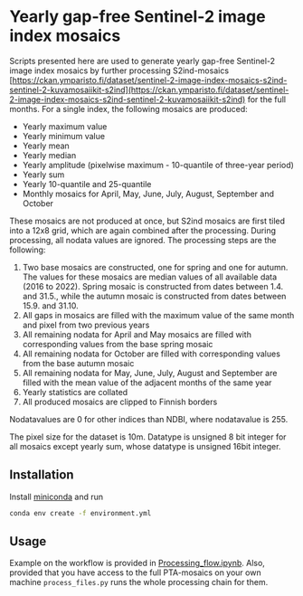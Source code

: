 Yearly gap-free Sentinel-2 image index mosaics
================

Scripts presented here are used to generate yearly gap-free Sentinel-2 image index mosaics by further processing S2ind-mosaics [https://ckan.ymparisto.fi/dataset/sentinel-2-image-index-mosaics-s2ind-sentinel-2-kuvamosaiikit-s2ind](https://ckan.ymparisto.fi/dataset/sentinel-2-image-index-mosaics-s2ind-sentinel-2-kuvamosaiikit-s2ind) for the full months. For a single index, the following mosaics are produced:

- Yearly maximum value
- Yearly minimum value
- Yearly mean
- Yearly median
- Yearly amplitude (pixelwise maximum - 10-quantile of three-year period)
- Yearly sum
- Yearly 10-quantile and 25-quantile
- Monthly mosaics for April, May, June, July, August, September and
  October

These mosaics are not produced at once, but S2ind mosaics are first tiled into a 12x8 grid, which are again combined after the processing. During processing, all nodata values are ignored. The processing steps are the following:

1.  Two base mosaics are constructed, one for spring and one for autumn. The values for these mosaics are median values of all available data (2016 to 2022). Spring mosaic is constructed from dates between 1.4. and 31.5., while the autumn mosaic is constructed from dates between 15.9. and 31.10.
2.  All gaps in mosaics are filled with the maximum value of the same month and pixel from two previous years
3.  All remaining nodata for April and May mosaics are filled with corresponding values from the base spring mosaic
4.  All remaining nodata for October are filled with corresponding values from the base autumn mosaic
5.  All remaining nodata for May, June, July, August and September are filled with the mean value of the adjacent months of the same year
6.  Yearly statistics are collated
7.  All produced mosaics are clipped to Finnish borders

Nodatavalues are 0 for other indices than NDBI, where nodatavalue is 255. 

The pixel size for the dataset is 10m. Datatype is unsigned 8 bit integer for all mosaics except yearly sum, whose datatype is unsigned 16bit integer.


## Installation

Install [miniconda](https://docs.conda.io/en/main/miniconda.html) and run

``` bash
conda env create -f environment.yml 
```

## Usage

Example on the workflow is provided in [Processing_flow.ipynb](Processing_flow.ipynb). Also, provided that you have access to the full PTA-mosaics on your own machine `process_files.py` runs the whole processing chain for them.
